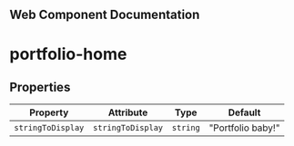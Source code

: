 ## Web Component Documentation
# portfolio-home

## Properties

| Property          | Attribute         | Type     | Default           |
|-------------------|-------------------|----------|-------------------|
| `stringToDisplay` | `stringToDisplay` | `string` | "Portfolio baby!" |
